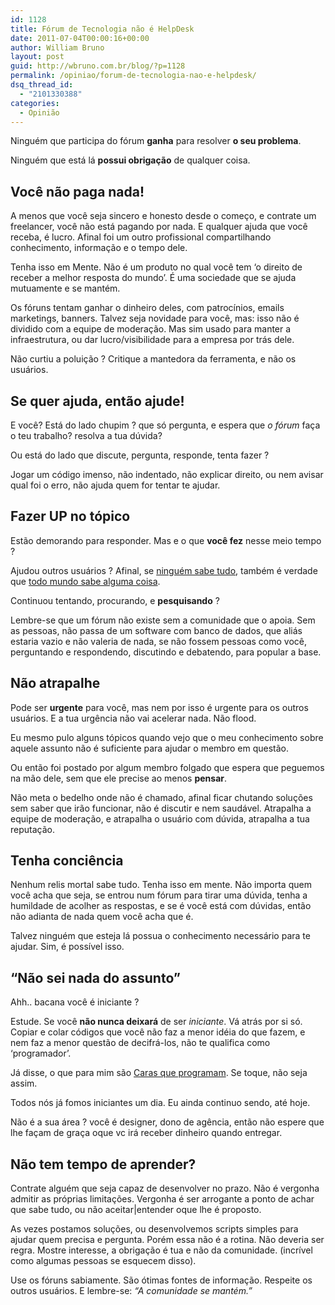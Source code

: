 ```yaml
---
id: 1128
title: Fórum de Tecnologia não é HelpDesk
date: 2011-07-04T00:00:16+00:00
author: William Bruno
layout: post
guid: http://wbruno.com.br/blog/?p=1128
permalink: /opiniao/forum-de-tecnologia-nao-e-helpdesk/
dsq_thread_id:
  - "2101330388"
categories:
  - Opinião
---
```

Ninguém que participa do fórum **ganha** para resolver **o seu problema**.

Ninguém que está lá **possui obrigação** de qualquer coisa.

<!--more-->

## Você não paga nada!

A menos que você seja sincero e honesto desde o começo, e contrate um freelancer, você não está pagando por nada. E qualquer ajuda que você receba, é lucro. Afinal foi um outro profissional compartilhando conhecimento, informação e o tempo dele.

Tenha isso em Mente. Não é um produto no qual você tem &#8216;o direito de receber a melhor resposta do mundo&#8217;. É uma sociedade que se ajuda mutuamente e se mantém.

Os fóruns tentam ganhar o dinheiro deles, com patrocínios, emails marketings, banners. Talvez seja novidade para você, mas: isso não é dividido com a equipe de moderação. Mas sim usado para manter a infraestrutura, ou dar lucro/visibilidade para a empresa por trás dele.

Não curtiu a poluição ? Critique a mantedora da ferramenta, e não os usuários.

## Se quer ajuda, então ajude!

E você? Está do lado chupim ? que só pergunta, e espera que _o fórum_ faça o teu trabalho? resolva a tua dúvida?

Ou está do lado que discute, pergunta, responde, tenta fazer ?

Jogar um código imenso, não indentado, não explicar direito, ou nem avisar qual foi o erro, não ajuda quem for tentar te ajudar.

## Fazer UP no tópico

Estão demorando para responder. Mas e o que **você fez** nesse meio tempo ?

Ajudou outros usuários ? Afinal, se <u>ninguém sabe tudo</u>, também é verdade que <u>todo mundo sabe alguma coisa</u>.

Continuou tentando, procurando, e **pesquisando** ?

Lembre-se que um fórum não existe sem a comunidade que o apoia. Sem as pessoas, não passa de um software com banco de dados, que aliás estaria vazio e não valeria de nada, se não fossem pessoas como você, perguntando e respondendo, discutindo e debatendo, para popular a base.

## Não atrapalhe

Pode ser **urgente** para você, mas nem por isso é urgente para os outros usuários. E a tua urgência não vai acelerar nada. Não flood.

Eu mesmo pulo alguns tópicos quando vejo que o meu conhecimento sobre aquele assunto não é suficiente para ajudar o membro em questão.

Ou então foi postado por algum membro folgado que espera que peguemos na mão dele, sem que ele precise ao menos **pensar**.

Não meta o bedelho onde não é chamado, afinal ficar chutando soluções sem saber que irão funcionar, não é discutir e nem saudável. Atrapalha a equipe de moderação, e atrapalha o usuário com dúvida, atrapalha a tua reputação.

## Tenha conciência

Nenhum relis mortal sabe tudo. Tenha isso em mente. Não importa quem você acha que seja, se entrou num fórum para tirar uma dúvida, tenha a humildade de acolher as respostas, e se é você está com dúvidas, então não adianta de nada quem você acha que é.

Talvez ninguém que esteja lá possua o conhecimento necessário para te ajudar. Sim, é possível isso.

## &#8220;Não sei nada do assunto&#8221;

Ahh.. bacana você é iniciante ?

Estude. Se você **não nunca deixará** de ser _iniciante_. Vá atrás por si só. Copiar e colar códigos que você não faz a menor idéia do que fazem, e nem faz a menor questão de decifrá-los, não te qualifica como &#8216;programador&#8217;.

Já disse, o que para mim são [Caras que programam](https://wbruno.com.br/opiniao/diferenca-entre-cara-programa-um-programador/). Se toque, não seja assim.

Todos nós já fomos iniciantes um dia. Eu ainda continuo sendo, até hoje.

Não é a sua área ? você é designer, dono de agência, então não espere que lhe façam de graça oque vc irá receber dinheiro quando entregar.

## Não tem tempo de aprender?

Contrate alguém que seja capaz de desenvolver no prazo. Não é vergonha admitir as próprias limitações. Vergonha é ser arrogante a ponto de achar que sabe tudo, ou não aceitar|entender oque lhe é proposto.

As vezes postamos soluções, ou desenvolvemos scripts simples para ajudar quem precisa e pergunta. Porém essa não é a rotina. Não deveria ser regra. Mostre interesse, a obrigação é tua e não da comunidade. (incrível como algumas pessoas se esquecem disso).

Use os fóruns sabiamente. São ótimas fontes de informação. Respeite os outros usuários. E lembre-se: _&#8220;A comunidade se mantém.&#8221;_
